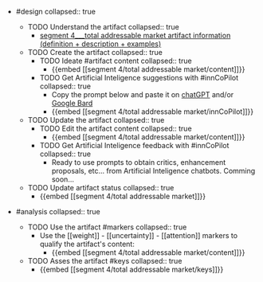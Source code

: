 
- #design
   collapsed:: true
  - TODO Understand the artifact
    collapsed:: true
    - [segment 4___total addressable market artifact information (definition + description + examples)](https://go.innbok.com/#/page/innBoK%2Fsegment-%28id%29%2Ftotal-addressable-market%2Finfo)
  - TODO Create the artifact
     collapsed:: true
    - TODO Ideate #artifact content
      collapsed:: true
      - {{embed [[segment 4/total addressable market/content]]}}
    - TODO Get Artificial Inteligence suggestions with #innCoPilot
      collapsed:: true
      - Copy the prompt below and paste it on [chatGPT](https://chat.openai.com) and/or [Google Bard](https://bard.google.com/chat)
      - {{embed [[segment 4/total addressable market/innCoPilot]]}}
  - TODO Update the artifact
    collapsed:: true
    - TODO Edit the artifact content
     collapsed:: true
      - {{embed [[segment 4/total addressable market/content]]}}
    - TODO Get Artificial Inteligence feedback with #innCoPilot
      collapsed:: true
      - Ready to use prompts to obtain critics, enhancement proposals, etc... from Artificial Inteligence chatbots. Comming soon...
  - TODO Update artifact status
    collapsed:: true
    - {{embed [[segment 4/total addressable market]]}}


- #analysis
  collapsed:: true
  - TODO Use the artifact #markers
    collapsed:: true
    - Use the [[weight]] - [[uncertainty]] - [[attention]] markers to qualify the artifact's content:
      - {{embed [[segment 4/total addressable market/content]]}}
  - TODO Asses the artifact #keys
    collapsed:: true
    - {{embed [[segment 4/total addressable market/keys]]}}



